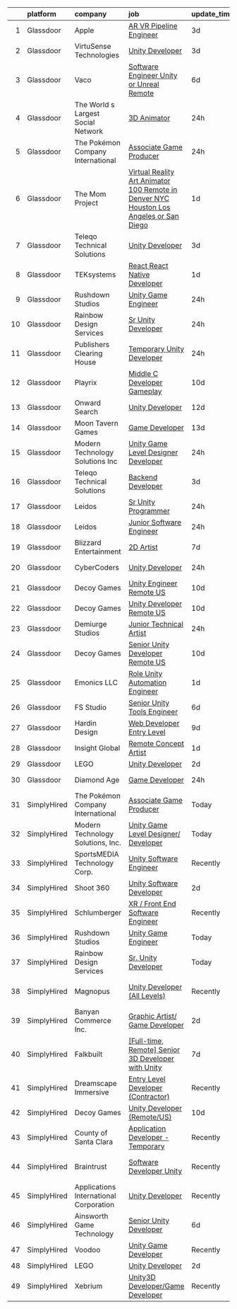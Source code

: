 

|    | platform    | company                                | job                                                                                                                                                                                                                                                                                                                                                                                                                                                                                                                                                                                                                                                                                                                                                                                                                                                                                                                                                                                                                                                                                                                                                                                                                                                                                                                                                                        | update_time   | location          |
|---:|:------------|:---------------------------------------|:---------------------------------------------------------------------------------------------------------------------------------------------------------------------------------------------------------------------------------------------------------------------------------------------------------------------------------------------------------------------------------------------------------------------------------------------------------------------------------------------------------------------------------------------------------------------------------------------------------------------------------------------------------------------------------------------------------------------------------------------------------------------------------------------------------------------------------------------------------------------------------------------------------------------------------------------------------------------------------------------------------------------------------------------------------------------------------------------------------------------------------------------------------------------------------------------------------------------------------------------------------------------------------------------------------------------------------------------------------------------------|:--------------|:------------------|
|  1 | Glassdoor   | Apple                                  | [AR VR Pipeline Engineer](https://www.glassdoor.com/partner/jobListing.htm?pos=108&ao=1110586&s=58&guid=000001834521b1309e3552199c1df7af&src=GD_JOB_AD&t=SR&vt=w&cs=1_065e42ba&cb=1663312179806&jobListingId=1008133141172&cpc=8795CF9063CD573D&jrtk=3-0-1gd2i3catkcl4801-1gd2i3cbhis35800-2379f138269ab6c9--6NYlbfkN0BvKrLyj5gPmtZO9T8euul8TCxuuKNOtzRJOomxnwSEodTz2Bc-sPZl1dBMH13w-jNU6qgfc5Ws1qOFAbWG9wRGF8UQmCtIGcQSLITXI7REWZwufvxwTr4teI-nkagU4dfq7sVRFTPjtt3stkW0W9FFLG5CCuMtTes_TpOqc3zYnUXjhUYtKA9KIAtvHVKlstn_sWeoXQ5Kp_BFulyrByoaUQsltv2PfhMN93k-pLRkGPcHBRouox8OeQVgLwO-ebfJRxqzH8ZsvIQ9mY_Sl0y2HqHLXG33d5p-gVUdgIgPIrA1RKnfLXFiJWiDA1lFVVXLSbCP9YF4J7UlDmNY0WfFsWqy9ie9zmIYnP0-s5RrqEcQiQvpVcdKPrONmkWx6eySg1rDXMJzBZrEowi5bmrtI0oXgPMTEG_Iqd7g0TsYrJCglzpiSEwJH8cjkN2hiKvMQNYc56hpCb3IAlsp20LIWqlisQ1SuWBhiQOkjmD0acU0Ld8out_2PnXcaClEuqak8bE3_zkUiwTILK0svKM4GBclxCDcNtggxFPyRflVab-YDEX7Hyz8ho-6EzL73D1Djsa47JMqqCR7b_3i7Gak6fxRIZFcMG6WMk7Q9OZQKZ1USsoPga4k6S7HJK1WMOkCYIKnJD7ADzOACdUjnMaNTbqFneoxqwUFIwtaNDyGGPxXIIhIdc0Yw38uu2mHHzgtc_KGPls74onhyMvfDV3fp3u3zUKwjZp_dgl74Z9y7Nb_Kv-v434z4ecyRLeR1O6U6jZh0Kbvxq4oPZozisHJRkoDQRsx-S_mEOVqc8-A29_yr4PQuu1_EAIKtIvCPPBoh6Dln4t3wOXqxRPR5maBb3rIudf0UUWNRe3cwGFFDIJgtDm-mWOdKa07ob-DHWG5TJuaYk3Y3dZig1wVWwAPtF5KGFCjq0TxkQxU0m3guc4--1ZGOBBZm_5JW9AgHbFgCjWE5paYoQ%3D%3D)                                  | 3d            | Seattle, WA       |
|  2 | Glassdoor   | VirtuSense Technologies                | [Unity Developer](https://www.glassdoor.com/partner/jobListing.htm?pos=102&ao=1110586&s=58&guid=000001834521b1309e3552199c1df7af&src=GD_JOB_AD&t=SR&vt=w&ea=1&cs=1_31b67c33&cb=1663312179805&jobListingId=1008134039772&cpc=22ABB673398E21F3&jrtk=3-0-1gd2i3catkcl4801-1gd2i3cbhis35800-536df5a5f080bfd6--6NYlbfkN0CpTNcpmE4ij7sr_GPl7QJj6yehPG-kupSZfEdlJHm76OAzUJpBY_ywWdMKYfZlLTCrBQpvt8cIHdThpVhPehIshO8u4-7tCM1GeNC6SKiesAlLBtw5z1JeJOpaegG0W3fK8BC8IwdHKmLABBD_pcc4-KDeFZ7LXrZ1majddNX9QtLMWphgPq-lPCguuJ2ZJM_tt-iSzOnOXiLaJl_leziqwqyfJDSRSWkcLu-b1BrqyqUnOm7KbYd36vPUwd5D4H-Lc_5kWZ7QPAbYnZWh5aMZurQI3IX9svRBPNC8Dcf_5zwI6TWePz2Xme26w3svYwTrHTKVy3edfYvDkMqQv_2-xhbkv1E95NAMoj5SPBXyrMG5JE9zpf7sj9PPgNeS9Bcei3tPB0DmcubV2MV6VD68BQ7rS7EokFzJoKpTApMnYNDwKt22AthyeFYFt3fogI5b4yICe4dX5S1rToQ4L11AWpG4RkCA96dgxcqJdLwY-CAHDkfK3U47ye2N-8AOCso%3D)                                                                                                                                                                                                                                                                                                                                                                                                                                                                                                                   | 3d            | Peoria, IL        |
|  3 | Glassdoor   | Vaco                                   | [Software Engineer  Unity or Unreal    Remote](https://www.glassdoor.com/partner/jobListing.htm?pos=114&ao=1110586&s=58&guid=000001834521b1309e3552199c1df7af&src=GD_JOB_AD&t=SR&vt=w&ea=1&cs=1_191e9989&cb=1663312179807&jobListingId=1008129759335&cpc=8795CF9063CD573D&jrtk=3-0-1gd2i3catkcl4801-1gd2i3cbhis35800-ae75da19b53ce8d3--6NYlbfkN0D_sybMACCpf9B-677oK5j6rPldVB6BlrVvFjO_o-GJZbzuF-qh4PxErFUqfUsv_6v4OLnkcKvTjmMS6FD75hgLkRWnsyQoMe0_VxidUAhqUUo354J5mDn5dDhics1USxy8UxWfW-Q7zqedcnVTJblB8A2XoxauHqTd6UaLDWpjTkw5sGUAbCM0Kh_LV5LeSX0Xq5ztgSdMtBcCyvGKYlQKDER7PPfQ_mbnbwpmFeQBMXmCvazXxJCiRBEoqU2w6LmvSAolkoRqQb37cSktKZrucnZk5X35-9kW9nKq6T_e641ULpDvvSW36SjzjCLCWcu-9gbpu4vR1TSHnz3oh1Yel86KgACnr9HsWAViVm397qwX9zuF9Xtj6FNXPzmMnb3_p7Zg436sGBiRfl4d2x-jMmE4q_kBbA3GS4GAbvJef3f8aOtNDqe7r3QhdtyUxjPfTjoQdTzNtR3oQd0l-v42Hmbcf7yrgcnU1qkxGInx_7jiXt1G0TY1xjiB0FHTtFkHWpvUV4Mpm5C4sYrxh9jCtM3MoNRUbzZWRFfHbwBGuw%3D%3D)                                                                                                                                                                                                                                                                                                                                                                                                                                        | 6d            | Remote            |
|  4 | Glassdoor   | The World s Largest Social Network     | [3D Animator](https://www.glassdoor.com/partner/jobListing.htm?pos=110&ao=1110586&s=58&guid=000001834521b1309e3552199c1df7af&src=GD_JOB_AD&t=SR&vt=w&ea=1&cs=1_db05c6d5&cb=1663312179807&jobListingId=1008143228119&cpc=C891152315FA1AD8&jrtk=3-0-1gd2i3catkcl4801-1gd2i3cbhis35800-25139a70e39c26af--6NYlbfkN0DSgjPPcnEdvoK3uuxfISLALE6pB1FR7YSHOr_tSg5_QGIhoz_2VqUepdcKLBLI_zQbWTx17dS7Qy7VU4zaF2vIdPYY6-_fI8d7Neb71ENlO5fCw3mJiZZB2yh_-jzjvAWRNucFbJLz6dtDE3E3N53SisQncVoPrIQBmpkJOBtEaKmj8hEwlq88ngL6jMJcKuIX5hCnFYykxk6usRULQItaxMafbou822VEaMFYOwn99jh26MxRmxMWKZOSg3QEyHvOkRyV3wxWLx-qcr8X_xzhnw2wX-Cwidjy9FCiWdSkuPQanZZ0mq8O-Y06gEVU-5jiX3axq5wDypf4ztxhO4I65BRtmgS7mjVe6cMaR4Rw8B5ZdzEGqB0J43nZKHcA7AmPcYy0H89KESA1-dh8ESLQHH5b-I9O3PDkx-1xukUNSf7MATmxOWgUMfMJF536_N6PiWN9Kf2PeXFBH4oTFv6vlqDg8RwwITs5EJmWkJmg3WoP0818Rz2mj4i_g4LNiUYGIgsOXMSoMzCIWmP9Z58zc5gVYjqUWrIbTBPrTT0EYaTczO8Khk-E1LybWe83oCB9X0xKkIBM1DwSvf_qN73w)                                                                                                                                                                                                                                                                                                                                                                                                                                     | 24h           | Burlingame, CA    |
|  5 | Glassdoor   | The Pokémon Company International      | [Associate Game Producer](https://www.glassdoor.com/partner/jobListing.htm?pos=101&ao=1110586&s=58&guid=000001834521b1309e3552199c1df7af&src=GD_JOB_AD&t=SR&vt=w&cs=1_207f4cec&cb=1663312179805&jobListingId=1008143706655&cpc=EE119509A2DB00C7&jrtk=3-0-1gd2i3catkcl4801-1gd2i3cbhis35800-b8d1ea3fd32b5c23--6NYlbfkN0CsgUO0V2fSZxJANSxJiftVXeq1wpG4BxYFHzXoW0hPJv2peq4EG1Sbg5sInILznIWgmvnVK1Z5623tevJ-2O87djsxVcUrVi89pW6egWDeWxpV4BVWx4_eE5LiFUXYz3uJuUPP6Ubf1kkz_KTeDYKVt0dzUneakbOs5xRmgsxr2CiZPjzoB0ZXx0c-vxFdqQmyJwXvxOMZiYc22xxtpB-DcTUv6ADbRs9lHPBWVYrbY6OoSlr92O57xyY67SQza3COKPooY5mQ6PZAGo2AghKmjjyeaKTNaORUaINEBqVaorpfPWpDKtDAirs_zkOCAcymkIPQoldBnK3OeZUtmI4Xk1ONlAhcWfU3fb5YC2LfdqiGPM7etAIH8s2F3zgdxs3zRzJKYDheWaYYtcmEOxWla1UYm2tRZJApB9WtiTlGmHePqvRu9McG69ifqKAvKm7Kp1gBk2tmzNSf1zxduXbt3AjSOV8wuQgKKLaignj3Yqi-TglObwqWf2Ok9nMGsFDo76pL57G9l3Fc1m8m4-P0zjIqdypAdsbdztRoQo8G4DjkKZLIDLPTE_Mnpj6T1MAIlQzbNUqYksfok_FX9qGgr5RjhTqMwe6Pret6KxmMEQirVxUnKPAJknpeuPZgnzu94_kS2d0ctNvo6Th93yQ_57GWV13xmDla7-TVaV0tK11KvA8wMMYAlSNnToaLJA2uaAzEMuy2zqYOL-UQxEJLX4NjyS9BSwrgAbVzaHS3-hS4nHJJKCD3phsJc5YqkaS8kI04Q3vZZM0h-GU6usqoEdSNZvbU9m54eH2dc8iLvvNWxufAGdjkD614WBBdnwcZ0pDbcE8XK77h2oZayFAmDbXcLio0VfvMWDVMHtkAH-wAWvLb3xMySDtDcha31ftISoGrva9enw9oNRoKde5G)                                                                                              | 24h           | Bellevue, WA      |
|  6 | Glassdoor   | The Mom Project                        | [Virtual Reality Art Animator  100  Remote in Denver  NYC  Houston  Los Angeles  or San Diego ](https://www.glassdoor.com/partner/jobListing.htm?pos=111&ao=1110586&s=58&guid=000001834521b1309e3552199c1df7af&src=GD_JOB_AD&t=SR&vt=w&cs=1_30ed8145&cb=1663312179806&jobListingId=1008139905712&cpc=6193B0C32834B022&jrtk=3-0-1gd2i3catkcl4801-1gd2i3cbhis35800-fcdfa1f12bd3840e--6NYlbfkN0BDp_epf89aHDQhKpPegNJQ_ldQpEFZQsM9OcONMGxWx6pU56EKHF58QjVdAUvn2gWvtKcqoxDEnfGjb1ImRuru1yQUKe9WR7exRHpFnhVLgJVhX35_k6jtOKutqUuWgsKn9Xctj5QSD1sPTWprU38CDuPvjpJFYzpW0w9ov863jJH4aiF_QQ183WSBgVzEzA5E0pRGaE9OqjifIxv6IhqJCNh7Iv8lCda9rs4kzfdVeLhzCba60BlheT7HJ_pmeAL9A-OyPTPPmFO3P5JoO4n1BgVVHu4PuuFwEJbSpYaMJDlIDKFDSNi8InQKCg8MoP_TePiNzOp10wV6xPVPEwPl2Kqd1SEpMbDuhq0y_Wd-UkHXWfAejEKSV-8e4EPN889a19LTU3ETefcKqnwaEfrIkiZGV2jtrUt45A4zWy61B7_peZ-Q4rdC36HvSEAYAoLypBYo1RfyR8wEjkX-ETvqORfPZjpjABjCVGEfjJ1_7YLH4z1pNSMHASa66uWC2Auds7K7TMbUbIXXr02Va-0umNtm4DRQtWm06stLl_6eEw6-ouiQopoM5OjSm9i4kPhJAdK2_iRKvzW_hUVYjWtY)                                                                                                                                                                                                                                                                                                                                                        | 1d            | New York, NY      |
|  7 | Glassdoor   | Teleqo Technical Solutions             | [Unity Developer](https://www.glassdoor.com/partner/jobListing.htm?pos=117&ao=1136043&s=58&guid=000001834521b1309e3552199c1df7af&src=GD_JOB_AD&t=SR&vt=w&ea=1&cs=1_19e8e050&cb=1663312179807&jobListingId=1008134134933&jrtk=3-0-1gd2i3catkcl4801-1gd2i3cbhis35800-7da6a69e60ae4104-)                                                                                                                                                                                                                                                                                                                                                                                                                                                                                                                                                                                                                                                                                                                                                                                                                                                                                                                                                                                                                                                                                      | 3d            | Remote            |
|  8 | Glassdoor   | TEKsystems                             | [React   React Native Developer](https://www.glassdoor.com/partner/jobListing.htm?pos=112&ao=1110586&s=58&guid=000001834521b1309e3552199c1df7af&src=GD_JOB_AD&t=SR&vt=w&cs=1_afc46119&cb=1663312179807&jobListingId=1008138885744&cpc=3DB599BF2F4828F0&jrtk=3-0-1gd2i3catkcl4801-1gd2i3cbhis35800-90b61148cdc7414b--6NYlbfkN0AuKz8EBO1xHDEL7V2YF9xF3dC_I9B9i-Zw2Jh8clPMK3KTieKealHQySFBD4L6FvOEmF3wca2OGW08RVV5u5sNDBofSIE3rKMq93d54NmuIlikZM1S3-3ywENaqWzRotGWuI5uNB7NIQ2IEJKBYCBGc5_uyrSBDmO4JtXg7Ajb7BOgCSGBCMzxMKK2VISzgzzItMAWxTX1jhSvxENccDL7bpSZh8vgokedQ_1SWlGqBQcfHsESCnokqtZV-IJk5oCaG-UmmiEUd_GT7Hz9KyvSJM6G2CzK5iXSM5p1TtXU74lW46PU_L67HOQmkU38a2KCBuM7ApbAKgUHq7QatidtO8V3vqGeofbzaltC7T7OucWENZo_tin3DCqo_r1UHU_E-ER76UN74CaXixJJdbJL6h2pofDsBJS-skd8_Cajita9IoNOaOv7IQubJD3FsUmBchXMpLnAfRh7ghmPeThp5aYjYIgxZ6ZDrZEpMZS8ojoq4rAYhp4GKkRlhqR71QfKlWytTSdDDPNYUEfmB0f-1N7a8sTq06UnEoY4KnLPaN-YjY05jPH8faZWudPfogwbMGbrjcxws9qwQJxkQKyH9D1WfOiCRNv-EWFo0mhmZxGiJ2rwMOBE0WgCM2cuibHq3Lg5XmFIsElcOA1WeoIiB5rMKwDQblPG0l1fSx9Zr9K588VioKYgEGJ0oZwl0MpzYTAXBVrTbAZ5ZNAExKmfaG6WxmyiAmhi-CZ05MYr7gZK8POs93lXANSkLPASioAw0paALfoc28emPNnn2vmzr1bgV65uvv02RrAxeiOxV8X_cCnWVUBSjnpkiij9NjpXEA_lfS_D_zbAEPKM4E4_lJk2l6eYA2CZOHX_REnWFAIGwKfDo67Va3omVHfw14r-OOi_X1cp2mGr_px-l0WU_VzoCkOe-e4Wtc34Av9KTQ%3D%3D)                                                           | 1d            | Princeton, NJ     |
|  9 | Glassdoor   | Rushdown Studios                       | [Unity Game Engineer](https://www.glassdoor.com/partner/jobListing.htm?pos=106&ao=1110586&s=58&guid=000001834521b1309e3552199c1df7af&src=GD_JOB_AD&t=SR&vt=w&ea=1&cs=1_700f5048&cb=1663312179806&jobListingId=1008142405086&cpc=56C4EA4A1A191A49&jrtk=3-0-1gd2i3catkcl4801-1gd2i3cbhis35800-a54601a77e60cd01--6NYlbfkN0DW9AWwtASGcU9OgsOBMUjNkrLP9Os-pina3i03KUbYFMF4zbfo1mwtMLnOEdE-ofLeg2ZFYQLvyRdG9Qd7Zk6GzYWrv0Z0UvclWxYHdki30n2Ymz-X56C1bYIaYQOuYfXVlEo1Itgf7VBis3cfsKjlW4HlyYBNgjKlKr9f_DvXHofZR3EktHS7DZfncz5MHRjt97yHQWINRT1ptkK1frsRYu8S9I3nAg_1nCIJqeblC_84ZYAlDZTDaOpnQSQ7YbhkA_sDGlev6B_y-7WHPI4xT8lzAWtW_CqgRL5pbGUYGRDUBau2ASxnuiujxh8kYLaGGYRmSCfZhQpYgeuIPgeHJKqHdfFTkSr3w3pfTrJNmWl3CC4LrInfx3qENoa6oSZp9rPCFTxKKLeLkJDLVhZA5wfdcC-gWCxTNUJkEpGsrUtZxFoMfhi9F_3ZLtwFIb4kuW7eRnFkrT-J5-BuNgVhOFQqH3Wh9wXtUkrBxftM9rrCHp506xLmVRAPTHbj4nLbqXw3-XLY0g%3D%3D)                                                                                                                                                                                                                                                                                                                                                                                                                                                                                                 | 24h           | New York State    |
| 10 | Glassdoor   | Rainbow Design Services                | [Sr  Unity Developer](https://www.glassdoor.com/partner/jobListing.htm?pos=118&ao=1136043&s=58&guid=000001834521b1309e3552199c1df7af&src=GD_JOB_AD&t=SR&vt=w&ea=1&cs=1_7467de11&cb=1663312179807&jobListingId=1008142753229&jrtk=3-0-1gd2i3catkcl4801-1gd2i3cbhis35800-78ff7e4797b03afd-)                                                                                                                                                                                                                                                                                                                                                                                                                                                                                                                                                                                                                                                                                                                                                                                                                                                                                                                                                                                                                                                                                  | 24h           | Remote            |
| 11 | Glassdoor   | Publishers Clearing House              | [Temporary Unity Developer](https://www.glassdoor.com/partner/jobListing.htm?pos=116&ao=1136043&s=58&guid=000001834521b1309e3552199c1df7af&src=GD_JOB_AD&t=SR&vt=w&ea=1&cs=1_51b60aac&cb=1663312179807&jobListingId=1008142738987&jrtk=3-0-1gd2i3catkcl4801-1gd2i3cbhis35800-b4da1e9073320554-)                                                                                                                                                                                                                                                                                                                                                                                                                                                                                                                                                                                                                                                                                                                                                                                                                                                                                                                                                                                                                                                                            | 24h           | Jericho, NY       |
| 12 | Glassdoor   | Playrix                                | [Middle C   Developer  Gameplay ](https://www.glassdoor.com/partner/jobListing.htm?pos=121&ao=1136043&s=58&guid=000001834521b1309e3552199c1df7af&src=GD_JOB_AD&t=SR&vt=w&cs=1_9d59e61e&cb=1663312179807&jobListingId=1008118610670&jrtk=3-0-1gd2i3catkcl4801-1gd2i3cbhis35800-3eeb4ef8963d6341-)                                                                                                                                                                                                                                                                                                                                                                                                                                                                                                                                                                                                                                                                                                                                                                                                                                                                                                                                                                                                                                                                           | 10d           | Remote            |
| 13 | Glassdoor   | Onward Search                          | [Unity Developer](https://www.glassdoor.com/partner/jobListing.htm?pos=107&ao=1110586&s=58&guid=000001834521b1309e3552199c1df7af&src=GD_JOB_AD&t=SR&vt=w&cs=1_1c8b7571&cb=1663312179806&jobListingId=1008115293704&cpc=A0637F14311B9419&jrtk=3-0-1gd2i3catkcl4801-1gd2i3cbhis35800-12f96406052cebf6--6NYlbfkN0B7YoEZZ2QAGDyEGGmBPAUWSHc1Mt3sMCn9FehKcWA3w0f8WX1n9N967XqX1pCIHHI3lQ3SH3VU3V8dBFOg6CDvpZ80tncqC9CbD9_my3Ou7X07my18Vope2VRsS9Nt7Ikv5dafj3LmcF52a-m8slckrqow7JgAEzMf60L5dCLtOBGOIAty9C0NMJCWB_L2E_wyDxkroFRMrYPZBnI3U4elUL9oxTK6AFOjEAwgr0XfbcmiuZJtudzI5hdFgXGdWTbaH-RwKugkCwLPMidVUwLnPm3lT1FQ19h0xfnhCrY-b1ePik_oXGR8X7QMKDbTcnzLgOgeqEnmfcSLVmZ76YeiBZenCc2Q9JPATWtBCODIhx0hkV9GNFiYMqPiK-jLDZWVDH8okaaEW59XzlvnhZSsfm7VhZV4DwIA9sNdTuHPZuZIdwSrCq5Tt832--8xKlruQMXG_hrK6dh-tY7pe_eA4ar9Vv9dGu5N08YD_riP4MNYIYBctAbh6F51K-hfp4CW9phbseq-HvWMlZXftO2fp4TrqvNUT4caqf8owMCVPAIGqzPAt04_UH4Zdxu2epTI_XHGzzEOtw4s6sF-gkde1TJdVseuDt1GPo5xP87iczPz4LBtcdO8eU2b8ScO779hiYoYauWMF2Be7WjUvlApmTT7njFsFhWQGAyZ7mq_BzX_sI4Ri7S0C4ujQMsZGdMjICCf8XbKxugjmCrtJm1Fp3_uH50ltiuMvV9-nNU9-RxL0bDf0PWPECSXuwTMQ671QV98IXpEmj145sG9lkTqLQCXEATg6c13pb1-UKu1asff0bQ8b6kkxDBayqxNLBwtEIap5BAgsyX231EduCftpeHSJzxZ9LeXoo-PAYqewsbYtTiQ19kFupFBXHEUlbcrneieUQiiI4It-RBankeWMEZQkaPGz9dnj336igHrFkY9G0zOA3orfzciI-oQqx9FprjfwKuiLcSIUD8YkoIYEs1wnBWpK3hRSaPINwIDRAmtlTZR3me3)      | 12d           | Ontario, CA       |
| 14 | Glassdoor   | Moon Tavern Games                      | [Game Developer](https://www.glassdoor.com/partner/jobListing.htm?pos=129&ao=1136043&s=58&guid=000001834521b1309e3552199c1df7af&src=GD_JOB_AD&t=SR&vt=w&ea=1&cs=1_ea64bacb&cb=1663312179808&jobListingId=1008114864798&jrtk=3-0-1gd2i3catkcl4801-1gd2i3cbhis35800-9e78723cd9c4ceee-)                                                                                                                                                                                                                                                                                                                                                                                                                                                                                                                                                                                                                                                                                                                                                                                                                                                                                                                                                                                                                                                                                       | 13d           | Austin, TX        |
| 15 | Glassdoor   | Modern Technology Solutions  Inc       | [Unity Game Level Designer  Developer](https://www.glassdoor.com/partner/jobListing.htm?pos=103&ao=1110586&s=58&guid=000001834521b1309e3552199c1df7af&src=GD_JOB_AD&t=SR&vt=w&cs=1_cf3f0e0d&cb=1663312179805&jobListingId=1008141846120&cpc=82B3195DA92CAF92&jrtk=3-0-1gd2i3catkcl4801-1gd2i3cbhis35800-386a0dde62879613--6NYlbfkN0C26OT7h5zXl7z1yVTYwN1d43osiYS9hmGqw_eY7i5KFzRWaSyxghJjTLzNEsEWeJga43djlPV8BfptcMLBT5XqxEPoUqEpmQcOrpJm5WehasYcyE9W7CkltG_laR-LGKi7S2OIIdkcWEsVF3BxFcV9uUEYUyRwyxlZUW6qWp_rGQsSFV-hnRTvThAtBKhY3I7rkQdv0Tjmh5KXrCLefsJvbINLGOLi3F5IGmg8OnTAsITsShecYuN_wqZNbkyElAuJ52AiAKD-sZMZ1smU99MRnFVcFrLY6oczF1HwUYFZp3n25yljbaFF94MmwhNSYsXm9c1lsTPwyrCu8B4XpwtwHT3M05ULhBTZgFO7kx6GOWv4usHXXjLovIq04uu42oxEXW3UnOiEp_f3f_yk2NvcpD3sHankoXi1R7nNxHdJ-nIjS8ns3RGg)                                                                                                                                                                                                                                                                                                                                                                                                                                                                                                                                                                                 | 24h           | Huntsville, AL    |
| 16 | Glassdoor   | Teleqo Technical Solutions             | [Backend Developer](https://www.glassdoor.com/partner/jobListing.htm?pos=119&ao=1136043&s=58&guid=000001834521b1309e3552199c1df7af&src=GD_JOB_AD&t=SR&vt=w&ea=1&cs=1_aa86f368&cb=1663312179807&jobListingId=1008134158031&jrtk=3-0-1gd2i3catkcl4801-1gd2i3cbhis35800-7d0e9462bc2c1747-)                                                                                                                                                                                                                                                                                                                                                                                                                                                                                                                                                                                                                                                                                                                                                                                                                                                                                                                                                                                                                                                                                    | 3d            | Remote            |
| 17 | Glassdoor   | Leidos                                 | [Sr  Unity Programmer](https://www.glassdoor.com/partner/jobListing.htm?pos=105&ao=1110586&s=58&guid=000001834521b1309e3552199c1df7af&src=GD_JOB_AD&t=SR&vt=w&cs=1_95634a16&cb=1663312179806&jobListingId=1008142893841&cpc=BAB9AA3F436D8911&jrtk=3-0-1gd2i3catkcl4801-1gd2i3cbhis35800-a793a01745fbf997--6NYlbfkN0CZUO70VSdYKA8PR3jfrSh5ljhqJhfDt0PzQCMubt8cRihWbmqO_-Ccw6DGinMZCyLw0W-jLrFu-j3kRr-6EndUOnt1G4VvM6o4s3glQ4fv1mRj9QN5AJNKLJr5PEJMdG0C5M7ypVAzcV-n8BVOjnDfXEgzqebMdKzpdkPHxCa2vwkTM6sk0JUeHkFBzzHMYHeEbL9qlZx9JqpSU-2VtUtEpK49rsTfgnaYCkLUvbY4CQmMrmJ-OkUa6g14QU2w3_z9ZKXWcXBRpCSj76rsFLOTxvoeEERdZCskxSfyt2ZhRf2P6ywwlwstI5fteOfei8CRL6GvbhhT_nZyJOOKWdLBBYMIs25ECmlg0bMx1Be0XrCgPZgQwfgYmHylsjmg-iVGhEWjB8U17je6A-Mmgst7yq64beBjSthPccmqVA0rtTr8iVPfcXe7ArZXyCCf3fFbe6kUjurgNVRDXPINvfuqOSxT0r50kDJImP9r6e5h-Fn2BCeKJFAAsWql5OOXRZcW7un8tY1bApnYXvi0yBAtjR3yOuDuzC294NjHuBkj-K0anC2vkOsQkHlC9ByS6szyoE4yUX2tTeK9yfsJEBxdRvECXfe99Q7Fy_3tjck_wNzO2NiNSmj0)                                                                                                                                                                                                                                                                                                                                                                                                 | 24h           | San Angelo, TX    |
| 18 | Glassdoor   | Leidos                                 | [Junior Software Engineer](https://www.glassdoor.com/partner/jobListing.htm?pos=104&ao=1110586&s=58&guid=000001834521b1309e3552199c1df7af&src=GD_JOB_AD&t=SR&vt=w&cs=1_17c6b3be&cb=1663312179805&jobListingId=1008143589481&cpc=D3E44275D43A938E&jrtk=3-0-1gd2i3catkcl4801-1gd2i3cbhis35800-812333a4ef30888a--6NYlbfkN0CZUO70VSdYKA8PR3jfrSh5ljhqJhfDt0PzQCMubt8cRihWbmqO_-Ccw6DGinMZCyIYYI1v4MTwXsZubnfp7xV1OX9nSPwr9kEWyyF0tUOPct8RkTIJPkVEdWlftYemSZ1j2yidQC71t7uG7vxNBW2zULlEhHfs_QXBJS_I91IlJTMeEOROV6Q_-MWFyYojyxqvompEbtxDY8H4GjQsGhiF6orlVKmR1OrJCXfK794PpPCHRMyh3f8LEvPlswr7Ah5UzuzCuMggejTU_2V-jM-mUW526HvjEqRJ0PfvmAIFk5hI0lzSHdOeFhZZ7fmdK-ntzWyAL2OTEjtw8-Tp7gGV9hZVKptkEvEG_GUh-Lq_XG4Xucx56oZ-v-IIAJv2kLffZJ4m-7YhLO9IUViWnLldHUKWOHcgNhAx5tx7OFFSUiUm7g5k7Fgz7uW3DptU-DTO7X43QVTVQMiUims5HIQfRot_rSHJKRoEJ72m1_9Hpst8-7Qe2U_U4XA-12NhR2q-cCBpGGyQmNkfMkHBVgqz1UEChywbKK4z32bZAYlYAylMJ5sCAKZn8ZDti-NnFIae47gGd_t_OuwXGsZHJn1Z4juJVue-zesJKG7TQ-dWF6-6yQ6wy1nW)                                                                                                                                                                                                                                                                                                                                                                                             | 24h           | McLean, VA        |
| 19 | Glassdoor   | Blizzard Entertainment                 | [2D Artist](https://www.glassdoor.com/partner/jobListing.htm?pos=125&ao=1136043&s=58&guid=000001834521b1309e3552199c1df7af&src=GD_JOB_AD&t=SR&vt=w&cs=1_7f26b536&cb=1663312179808&jobListingId=1008126791248&jrtk=3-0-1gd2i3catkcl4801-1gd2i3cbhis35800-1e1a183b619c93b7-)                                                                                                                                                                                                                                                                                                                                                                                                                                                                                                                                                                                                                                                                                                                                                                                                                                                                                                                                                                                                                                                                                                 | 7d            | Irvine, CA        |
| 20 | Glassdoor   | CyberCoders                            | [Unity Developer](https://www.glassdoor.com/partner/jobListing.htm?pos=109&ao=1110586&s=58&guid=000001834521b1309e3552199c1df7af&src=GD_JOB_AD&t=SR&vt=w&ea=1&cs=1_5f3ae648&cb=1663312179807&jobListingId=1008143297736&cpc=6FC5BA77C9A4CD78&jrtk=3-0-1gd2i3catkcl4801-1gd2i3cbhis35800-967028a0633b2db9--6NYlbfkN0CpFJQzrgRR8WqXWK1qKKEqALWJw739KlKqr2H-MSI4eoBlI4EFrmor2FYZMP3muM3TGF32vDYIZsT1u1Lz97hsm3EDpHpK1P05M3JmmCYAe6p40ZyKlsQZxyUNkOpkpmDWFzXoiq81_eRpiCaV51JGqeTDRUuYGA1dWhrw59csurGEQVgJG306qxkdN849H_lYbUVeJfWBAVUoaSeGLblgLXqYxXD-8_57u-dXBjOwBQvrV4bby3w-hysS9mQQjxOnbVppPSKLjpD-Ij5H1eBuMi5roHWXLmzCuBWfXsUIdlopMISY7Ov25Fhv8Fk1Bg8NWG8PfaKDqqQtQoMIijoJxijQ8A2RyDKBZrwqf-EOR0FBHaXFBkFiOqI37Tw7icz3UMvim8ywen_QsXwQHXMcRvSvmcmPR_8VkwSexzOWUQi7jTL00SZuibHSw5OSeMx60MJClTM_m4-0C9DOd9xmaKUeVNGI8jBxRlHffPq4vX1JwD8n1cmn3Z-9oqO7s4reVz4r1aNjRpoNxtdjQ5sdNA_4IpKADBiBqyPjgJ8hvFwxvQzKbJG7rsAwAFYGavZupL04oQR23loFI5YFVY7AQe4rW6zb1JVRJn6D5HIrfkE2BU2CHPBcgnWbTRhl70c83vkPVsFEy79A_ZN4zVnLw12YhI_wVn27P4tdcqwByNmwUsSm5HV7R2HdEGdJOzyYIZEK8P8sGvVcdFHdzD5A7NkNRwhYLtLe2YcW7Q3wa-7h2v7ECTmBkM-kbC2vtKYwcgGuZ6P-CDXbwtauwJdkTdX8yafoULizbeXzlhUpHWsaYe5AKvqnXqfRElLdpGAQwTaY9n3wNuZJnUHQdpu6Y2PPJZgE3nYGvvtpn7Qaa8PsR-agrYTzNFso25ttOj8SBBoee2XumNxbfL4FQdchf6vcUSdiJHfpumnj21TWtonPJIM-YenSLHiJXPxe-OhJrbNRDSrx2A9AQo2YOf8TUD_ZhEUo1ER8eaPEaL6jhSIkq5HaW_t_) | 24h           | Commerce, GA      |
| 21 | Glassdoor   | Decoy Games                            | [Unity Engineer  Remote US ](https://www.glassdoor.com/partner/jobListing.htm?pos=123&ao=1136043&s=58&guid=000001834521b1309e3552199c1df7af&src=GD_JOB_AD&t=SR&vt=w&ea=1&cs=1_5d575553&cb=1663312179808&jobListingId=1008119531465&jrtk=3-0-1gd2i3catkcl4801-1gd2i3cbhis35800-4b60ae3ec17115e5-)                                                                                                                                                                                                                                                                                                                                                                                                                                                                                                                                                                                                                                                                                                                                                                                                                                                                                                                                                                                                                                                                           | 10d           | Boston, MA        |
| 22 | Glassdoor   | Decoy Games                            | [Unity Developer  Remote US ](https://www.glassdoor.com/partner/jobListing.htm?pos=120&ao=1136043&s=58&guid=000001834521b1309e3552199c1df7af&src=GD_JOB_AD&t=SR&vt=w&ea=1&cs=1_ac74cd1d&cb=1663312179808&jobListingId=1008119531448&jrtk=3-0-1gd2i3catkcl4801-1gd2i3cbhis35800-9992df91de9ca1c1-)                                                                                                                                                                                                                                                                                                                                                                                                                                                                                                                                                                                                                                                                                                                                                                                                                                                                                                                                                                                                                                                                          | 10d           | Boston, MA        |
| 23 | Glassdoor   | Demiurge Studios                       | [Junior Technical Artist](https://www.glassdoor.com/partner/jobListing.htm?pos=124&ao=1136043&s=58&guid=000001834521b1309e3552199c1df7af&src=GD_JOB_AD&t=SR&vt=w&cs=1_82905560&cb=1663312179808&jobListingId=1008142563488&jrtk=3-0-1gd2i3catkcl4801-1gd2i3cbhis35800-95ead7c483662f3c-)                                                                                                                                                                                                                                                                                                                                                                                                                                                                                                                                                                                                                                                                                                                                                                                                                                                                                                                                                                                                                                                                                   | 24h           | Remote            |
| 24 | Glassdoor   | Decoy Games                            | [Senior Unity Developer  Remote US ](https://www.glassdoor.com/partner/jobListing.htm?pos=122&ao=1136043&s=58&guid=000001834521b1309e3552199c1df7af&src=GD_JOB_AD&t=SR&vt=w&ea=1&cs=1_fcbc8d42&cb=1663312179808&jobListingId=1008119531461&jrtk=3-0-1gd2i3catkcl4801-1gd2i3cbhis35800-6ce9ad91f139a37e-)                                                                                                                                                                                                                                                                                                                                                                                                                                                                                                                                                                                                                                                                                                                                                                                                                                                                                                                                                                                                                                                                   | 10d           | Boston, MA        |
| 25 | Glassdoor   | Emonics LLC                            | [Role  Unity Automation Engineer](https://www.glassdoor.com/partner/jobListing.htm?pos=128&ao=1136043&s=58&guid=000001834521b1309e3552199c1df7af&src=GD_JOB_AD&t=SR&vt=w&ea=1&cs=1_ecb347ff&cb=1663312179808&jobListingId=1008139191643&jrtk=3-0-1gd2i3catkcl4801-1gd2i3cbhis35800-598eaad1ea783722-)                                                                                                                                                                                                                                                                                                                                                                                                                                                                                                                                                                                                                                                                                                                                                                                                                                                                                                                                                                                                                                                                      | 1d            | Remote            |
| 26 | Glassdoor   | FS Studio                              | [Senior Unity Tools Engineer](https://www.glassdoor.com/partner/jobListing.htm?pos=127&ao=1136043&s=58&guid=000001834521b1309e3552199c1df7af&src=GD_JOB_AD&t=SR&vt=w&cs=1_080e00ca&cb=1663312179808&jobListingId=1008129987481&jrtk=3-0-1gd2i3catkcl4801-1gd2i3cbhis35800-e90264a352d14d9d-)                                                                                                                                                                                                                                                                                                                                                                                                                                                                                                                                                                                                                                                                                                                                                                                                                                                                                                                                                                                                                                                                               | 6d            | Remote            |
| 27 | Glassdoor   | Hardin Design                          | [Web Developer  Entry Level ](https://www.glassdoor.com/partner/jobListing.htm?pos=130&ao=1136043&s=58&guid=000001834521b1309e3552199c1df7af&src=GD_JOB_AD&t=SR&vt=w&ea=1&cs=1_e64a7e9b&cb=1663312179808&jobListingId=1008122099293&jrtk=3-0-1gd2i3catkcl4801-1gd2i3cbhis35800-842bbe8638753006-)                                                                                                                                                                                                                                                                                                                                                                                                                                                                                                                                                                                                                                                                                                                                                                                                                                                                                                                                                                                                                                                                          | 9d            | Madison, WI       |
| 28 | Glassdoor   | Insight Global                         | [Remote Concept Artist](https://www.glassdoor.com/partner/jobListing.htm?pos=113&ao=1110586&s=58&guid=000001834521b1309e3552199c1df7af&src=GD_JOB_AD&t=SR&vt=w&cs=1_1a86e256&cb=1663312179807&jobListingId=1008139690174&cpc=8795CF9063CD573D&jrtk=3-0-1gd2i3catkcl4801-1gd2i3cbhis35800-2b0e9ba5bec63c0a--6NYlbfkN0BKkHZu3wF05EeDimN_p6sYpKCMArvwa95YdH7UpkaBCqc7l59ErwqcyE8VoIfttn7izDPnG9RTw471fF0tc_E7kS3rvaL6PT4o8lLBk2bnATl0bamSrPBxyfMvurTIHTEf26yLwcrYYzMKqHXxwpnoS1v-5K02P9w-6ImfEgw4srsVSETz6QQ_LY-5w8jwzvXitPvuke3pLviR9GdOd9Ayj_GZg2ADMrhHCoM4SOHaiGXgImkzt_g4hb51iIog3Wd71S8Qe-rZoTa-1ADJ0p261E5UkOpD3_Gz_LmA9UrG0Hs8V8fD0IOrWkBlEEcWSIru-23rnrMp4W2rYnXDjeDpZWvnOucWL43uQj1zfyAA1gSdV5JAgOEEZfMvkoFaijZKB8u_RNq-8A-LbNuUHdmlaps7Hdh-MQjN-bumhfqaEObh8XbqQkIQhae3OiI9BJfW-HJvg2bAae1wqMH9HTlj5Sfe-hW0QkcVCp8GKL1iqw%3D%3D)                                                                                                                                                                                                                                                                                                                                                                                                                                                                                                                                    | 1d            | Burlingame, CA    |
| 29 | Glassdoor   | LEGO                                   | [Unity Developer](https://www.glassdoor.com/partner/jobListing.htm?pos=115&ao=1136043&s=58&guid=000001834521b1309e3552199c1df7af&src=GD_JOB_AD&t=SR&vt=w&cs=1_dd8278e1&cb=1663312179807&jobListingId=1008137808602&jrtk=3-0-1gd2i3catkcl4801-1gd2i3cbhis35800-660576d780ede973-)                                                                                                                                                                                                                                                                                                                                                                                                                                                                                                                                                                                                                                                                                                                                                                                                                                                                                                                                                                                                                                                                                           | 2d            | Irvine, CA        |
| 30 | Glassdoor   | Diamond Age                            | [Game Developer](https://www.glassdoor.com/partner/jobListing.htm?pos=126&ao=1136043&s=58&guid=000001834521b1309e3552199c1df7af&src=GD_JOB_AD&t=SR&vt=w&ea=1&cs=1_69209f91&cb=1663312179808&jobListingId=1008142667819&jrtk=3-0-1gd2i3catkcl4801-1gd2i3cbhis35800-2b6909fdd0b49899-)                                                                                                                                                                                                                                                                                                                                                                                                                                                                                                                                                                                                                                                                                                                                                                                                                                                                                                                                                                                                                                                                                       | 24h           | Phoenix, AZ       |
| 31 | SimplyHired | The Pokémon Company International      | [Associate Game Producer](https://www.simplyhired.com/job/m_euML77WlHvFX9Tk_L243mOSjycq1XHKB6zFEoz16_c50UfQ-ha7g?q=unity+developer)                                                                                                                                                                                                                                                                                                                                                                                                                                                                                                                                                                                                                                                                                                                                                                                                                                                                                                                                                                                                                                                                                                                                                                                                                                        | Today         | Bellevue, WA      |
| 32 | SimplyHired | Modern Technology Solutions, Inc.      | [Unity Game Level Designer/ Developer](https://www.simplyhired.com/job/upA9allDwW81hBmsXG4k7IHA_e1L3tQg-33-IAkR4itdkmV5jS7khA?q=unity+developer)                                                                                                                                                                                                                                                                                                                                                                                                                                                                                                                                                                                                                                                                                                                                                                                                                                                                                                                                                                                                                                                                                                                                                                                                                           | Today         | Alexandria, VA    |
| 33 | SimplyHired | SportsMEDIA Technology Corp.           | [Unity Software Engineer](https://www.simplyhired.com/job/fFEc1ukAhTNg-ItZ61LeXiZKNGO6gbG4qTclN3mYuqPDY7v31ipqQA?q=unity+developer)                                                                                                                                                                                                                                                                                                                                                                                                                                                                                                                                                                                                                                                                                                                                                                                                                                                                                                                                                                                                                                                                                                                                                                                                                                        | Recently      | Fremont, CA       |
| 34 | SimplyHired | Shoot 360                              | [Unity Software Developer](https://www.simplyhired.com/job/geJmEQ-fCKtf1crFvRhA4SII_6EfRGAOPlpxuOwcDjk7y_CFjI3eKQ?q=unity+developer)                                                                                                                                                                                                                                                                                                                                                                                                                                                                                                                                                                                                                                                                                                                                                                                                                                                                                                                                                                                                                                                                                                                                                                                                                                       | 2d            | Vancouver, WA     |
| 35 | SimplyHired | Schlumberger                           | [XR / Front End Software Engineer](https://www.simplyhired.com/job/MFpHqPfYz7RTEiv1U611wB1tACKrL40fFKGeuoIBplYSrOCG7FXoIw?q=unity+developer)                                                                                                                                                                                                                                                                                                                                                                                                                                                                                                                                                                                                                                                                                                                                                                                                                                                                                                                                                                                                                                                                                                                                                                                                                               | Recently      | Menlo Park, CA    |
| 36 | SimplyHired | Rushdown Studios                       | [Unity Game Engineer](https://www.simplyhired.com/job/-NjOuJ5Nj6li3m-vpgTPAnxwi7R3cU62cue5qJahb_aN6QkfmLusMA?q=unity+developer)                                                                                                                                                                                                                                                                                                                                                                                                                                                                                                                                                                                                                                                                                                                                                                                                                                                                                                                                                                                                                                                                                                                                                                                                                                            | Today         | New York State    |
| 37 | SimplyHired | Rainbow Design Services                | [Sr. Unity Developer](https://www.simplyhired.com/job/u_cUDLoa_WJgjV7BSut_HxdrR20ZUe6LRA2LWgl7HtHqkgZJyCXjlw?q=unity+developer)                                                                                                                                                                                                                                                                                                                                                                                                                                                                                                                                                                                                                                                                                                                                                                                                                                                                                                                                                                                                                                                                                                                                                                                                                                            | Today         | Remote            |
| 38 | SimplyHired | Magnopus                               | [Unity Developer (All Levels)](https://www.simplyhired.com/job/vPypX05jFCjXy9ymS1tlMhP8Zpx81wwzBDbU2anSTS_WypcGgAQCYg?q=unity+developer)                                                                                                                                                                                                                                                                                                                                                                                                                                                                                                                                                                                                                                                                                                                                                                                                                                                                                                                                                                                                                                                                                                                                                                                                                                   | Recently      | Los Angeles, CA   |
| 39 | SimplyHired | Banyan Commerce Inc.                   | [Graphic Artist/ Game Developer](https://www.simplyhired.com/job/xLyNVPe4tT4TDq_ufLJeVveKQHTFI0iKVWKdoNBHrGbelWNDcL5nCQ?q=unity+developer)                                                                                                                                                                                                                                                                                                                                                                                                                                                                                                                                                                                                                                                                                                                                                                                                                                                                                                                                                                                                                                                                                                                                                                                                                                 | 2d            | Pompano Beach, FL |
| 40 | SimplyHired | Falkbuilt                              | [[Full-time, Remote] Senior 3D Developer with Unity](https://www.simplyhired.com/job/Dwwsm9If2ATVJZwIWt814zW85whRZGfvuqFBbGx5dU2PhpYXLNvKKA?q=unity+developer)                                                                                                                                                                                                                                                                                                                                                                                                                                                                                                                                                                                                                                                                                                                                                                                                                                                                                                                                                                                                                                                                                                                                                                                                             | 7d            | Remote            |
| 41 | SimplyHired | Dreamscape Immersive                   | [Entry Level Developer (Contractor)](https://www.simplyhired.com/job/KXMRU_w6r_YrLnBTHRQ5r_DZz4I9aAzGs977xjoKVeY7qhpYoG8aOA?q=unity+developer)                                                                                                                                                                                                                                                                                                                                                                                                                                                                                                                                                                                                                                                                                                                                                                                                                                                                                                                                                                                                                                                                                                                                                                                                                             | Recently      | Remote            |
| 42 | SimplyHired | Decoy Games                            | [Unity Developer (Remote/US)](https://www.simplyhired.com/job/U4ikt_e15o-o97lbIa4lIJfTiq7T-nARHAmjGBTk5WJXDO6HJOKXPw?q=unity+developer)                                                                                                                                                                                                                                                                                                                                                                                                                                                                                                                                                                                                                                                                                                                                                                                                                                                                                                                                                                                                                                                                                                                                                                                                                                    | 10d           | Boston, MA        |
| 43 | SimplyHired | County of Santa Clara                  | [Application Developer - Temporary](https://www.simplyhired.com/job/TKIsz0X2z99z-IOV1PeaDjBKVslDWmonqtNQ-QAwVzSYt8rK0ltpvg?q=unity+developer)                                                                                                                                                                                                                                                                                                                                                                                                                                                                                                                                                                                                                                                                                                                                                                                                                                                                                                                                                                                                                                                                                                                                                                                                                              | Recently      | San Jose, CA      |
| 44 | SimplyHired | Braintrust                             | [Software Developer Unity](https://www.simplyhired.com/job/A1oazznYoHAq7qL3mwsQxJuU7at0KE-qABnjMYuK96vWLReR19Kmgw?q=unity+developer)                                                                                                                                                                                                                                                                                                                                                                                                                                                                                                                                                                                                                                                                                                                                                                                                                                                                                                                                                                                                                                                                                                                                                                                                                                       | Recently      | San Francisco, CA |
| 45 | SimplyHired | Applications International Corporation | [Unity Developer](https://www.simplyhired.com/job/9lYyqT3h0D0zjW6C0HdY2T_6YqF5BS9OrttBtS55oLPH8X-ITGscnA?q=unity+developer)                                                                                                                                                                                                                                                                                                                                                                                                                                                                                                                                                                                                                                                                                                                                                                                                                                                                                                                                                                                                                                                                                                                                                                                                                                                | Recently      | San Diego, CA     |
| 46 | SimplyHired | Ainsworth Game Technology              | [Senior Unity Developer](https://www.simplyhired.com/job/XyR2lFkGOtGZirdMNxAVsAcJVorv2lKBLhHeC_qISXab_lct90KJfw?q=unity+developer)                                                                                                                                                                                                                                                                                                                                                                                                                                                                                                                                                                                                                                                                                                                                                                                                                                                                                                                                                                                                                                                                                                                                                                                                                                         | 6d            | Las Vegas, NV     |
| 47 | SimplyHired | Voodoo                                 | [Unity Game Developer](https://www.simplyhired.com/job/NLFQkH33HD_35Ds9kXakUpzo0YFJySLM-k9B6PMS8pvyK5pcffPR_g?q=unity+developer)                                                                                                                                                                                                                                                                                                                                                                                                                                                                                                                                                                                                                                                                                                                                                                                                                                                                                                                                                                                                                                                                                                                                                                                                                                           | Recently      | Remote            |
| 48 | SimplyHired | LEGO                                   | [Unity Developer](https://www.simplyhired.com/job/_KMJykRHxzggJNHE480Gs-y0mU9929SxuTem-9JMwRlarvDY_IeM_A?q=unity+developer)                                                                                                                                                                                                                                                                                                                                                                                                                                                                                                                                                                                                                                                                                                                                                                                                                                                                                                                                                                                                                                                                                                                                                                                                                                                | 2d            | Irvine, CA        |
| 49 | SimplyHired | Xebrium                                | [Unity3D Developer/Game Developer](https://www.simplyhired.com/job/YuUbm78xBqflz-omGH2qI3qNYNDhQatwxs8NlQ5gujkRGKlVBxr80Q?q=unity+developer)                                                                                                                                                                                                                                                                                                                                                                                                                                                                                                                                                                                                                                                                                                                                                                                                                                                                                                                                                                                                                                                                                                                                                                                                                               | Recently      | San Jose, CA      |